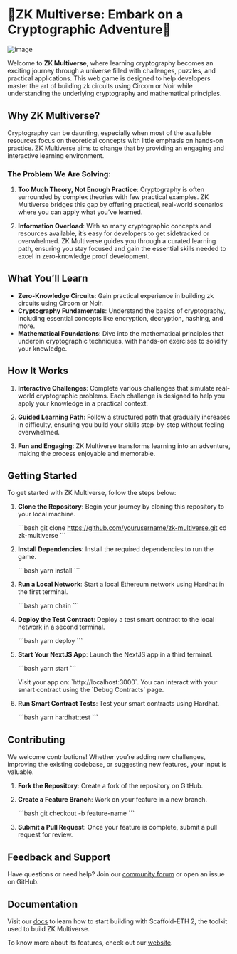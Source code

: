 
# **🚀ZK Multiverse: Embark on a Cryptographic Adventure🚀** 

![image](https://github.com/user-attachments/assets/be31349b-4a16-48c1-a91a-787b8ef9aab4)


Welcome to **ZK Multiverse**, where learning cryptography becomes an exciting journey through a universe filled with challenges, puzzles, and practical applications. This web game is designed to help developers master the art of building zk circuits using Circom or Noir while understanding the underlying cryptography and mathematical principles.

## **Why ZK Multiverse?**

Cryptography can be daunting, especially when most of the available resources focus on theoretical concepts with little emphasis on hands-on practice. ZK Multiverse aims to change that by providing an engaging and interactive learning environment.

### **The Problem We Are Solving:**

1. **Too Much Theory, Not Enough Practice**: Cryptography is often surrounded by complex theories with few practical examples. ZK Multiverse bridges this gap by offering practical, real-world scenarios where you can apply what you’ve learned.

2. **Information Overload**: With so many cryptographic concepts and resources available, it’s easy for developers to get sidetracked or overwhelmed. ZK Multiverse guides you through a curated learning path, ensuring you stay focused and gain the essential skills needed to excel in zero-knowledge proof development.

## **What You’ll Learn**

- **Zero-Knowledge Circuits**: Gain practical experience in building zk circuits using Circom or Noir.
- **Cryptography Fundamentals**: Understand the basics of cryptography, including essential concepts like encryption, decryption, hashing, and more.
- **Mathematical Foundations**: Dive into the mathematical principles that underpin cryptographic techniques, with hands-on exercises to solidify your knowledge.

## **How It Works**

1. **Interactive Challenges**: Complete various challenges that simulate real-world cryptographic problems. Each challenge is designed to help you apply your knowledge in a practical context.

2. **Guided Learning Path**: Follow a structured path that gradually increases in difficulty, ensuring you build your skills step-by-step without feeling overwhelmed.

3. **Fun and Engaging**: ZK Multiverse transforms learning into an adventure, making the process enjoyable and memorable.

## **Getting Started**

To get started with ZK Multiverse, follow the steps below:

1. **Clone the Repository**: Begin your journey by cloning this repository to your local machine.

   \`\`\`bash
   git clone https://github.com/yourusername/zk-multiverse.git
   cd zk-multiverse
   \`\`\`

2. **Install Dependencies**: Install the required dependencies to run the game.

   \`\`\`bash
   yarn install
   \`\`\`

3. **Run a Local Network**: Start a local Ethereum network using Hardhat in the first terminal.

   \`\`\`bash
   yarn chain
   \`\`\`

4. **Deploy the Test Contract**: Deploy a test smart contract to the local network in a second terminal.

   \`\`\`bash
   yarn deploy
   \`\`\`

5. **Start Your NextJS App**: Launch the NextJS app in a third terminal.

   \`\`\`bash
   yarn start
   \`\`\`

   Visit your app on: \`http://localhost:3000\`. You can interact with your smart contract using the \`Debug Contracts\` page.

6. **Run Smart Contract Tests**: Test your smart contracts using Hardhat.

   \`\`\`bash
   yarn hardhat:test
   \`\`\`

## **Contributing**

We welcome contributions! Whether you’re adding new challenges, improving the existing codebase, or suggesting new features, your input is valuable.

1. **Fork the Repository**: Create a fork of the repository on GitHub.

2. **Create a Feature Branch**: Work on your feature in a new branch.

   \`\`\`bash
   git checkout -b feature-name
   \`\`\`

3. **Submit a Pull Request**: Once your feature is complete, submit a pull request for review.

## **Feedback and Support**

Have questions or need help? Join our [community forum](https://example.com) or open an issue on GitHub.

## **Documentation**

Visit our [docs](https://docs.scaffoldeth.io) to learn how to start building with Scaffold-ETH 2, the toolkit used to build ZK Multiverse.

To know more about its features, check out our [website](https://scaffoldeth.io).

